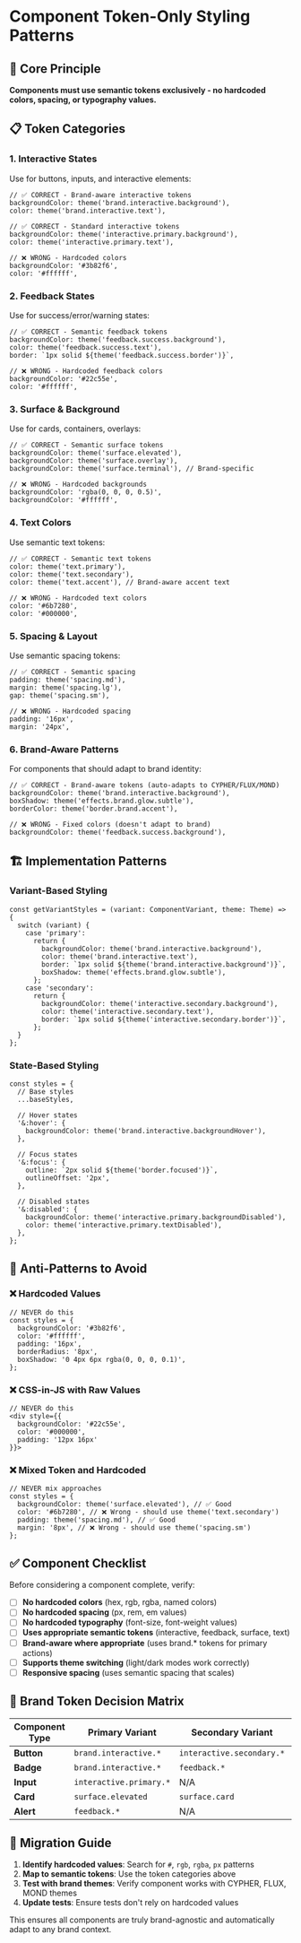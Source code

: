 # Component Token-Only Styling Patterns

## 🎯 **Core Principle**

**Components must use semantic tokens exclusively - no hardcoded colors, spacing, or typography values.**

## 📋 **Token Categories**

### **1. Interactive States**
Use for buttons, inputs, and interactive elements:

```tsx
// ✅ CORRECT - Brand-aware interactive tokens
backgroundColor: theme('brand.interactive.background'),
color: theme('brand.interactive.text'),

// ✅ CORRECT - Standard interactive tokens  
backgroundColor: theme('interactive.primary.background'),
color: theme('interactive.primary.text'),

// ❌ WRONG - Hardcoded colors
backgroundColor: '#3b82f6',
color: '#ffffff',
```

### **2. Feedback States**
Use for success/error/warning states:

```tsx
// ✅ CORRECT - Semantic feedback tokens
backgroundColor: theme('feedback.success.background'),
color: theme('feedback.success.text'),
border: `1px solid ${theme('feedback.success.border')}`,

// ❌ WRONG - Hardcoded feedback colors
backgroundColor: '#22c55e',
color: '#ffffff',
```

### **3. Surface & Background**
Use for cards, containers, overlays:

```tsx
// ✅ CORRECT - Semantic surface tokens
backgroundColor: theme('surface.elevated'),
backgroundColor: theme('surface.overlay'),
backgroundColor: theme('surface.terminal'), // Brand-specific

// ❌ WRONG - Hardcoded backgrounds
backgroundColor: 'rgba(0, 0, 0, 0.5)',
backgroundColor: '#ffffff',
```

### **4. Text Colors**
Use semantic text tokens:

```tsx
// ✅ CORRECT - Semantic text tokens
color: theme('text.primary'),
color: theme('text.secondary'), 
color: theme('text.accent'), // Brand-aware accent text

// ❌ WRONG - Hardcoded text colors
color: '#6b7280',
color: '#000000',
```

### **5. Spacing & Layout**
Use semantic spacing tokens:

```tsx
// ✅ CORRECT - Semantic spacing
padding: theme('spacing.md'),
margin: theme('spacing.lg'),
gap: theme('spacing.sm'),

// ❌ WRONG - Hardcoded spacing
padding: '16px',
margin: '24px',
```

### **6. Brand-Aware Patterns**
For components that should adapt to brand identity:

```tsx
// ✅ CORRECT - Brand-aware tokens (auto-adapts to CYPHER/FLUX/MOND)
backgroundColor: theme('brand.interactive.background'),
boxShadow: theme('effects.brand.glow.subtle'),
borderColor: theme('border.brand.accent'),

// ❌ WRONG - Fixed colors (doesn't adapt to brand)
backgroundColor: theme('feedback.success.background'),
```

## 🏗️ **Implementation Patterns**

### **Variant-Based Styling**
```tsx
const getVariantStyles = (variant: ComponentVariant, theme: Theme) => {
  switch (variant) {
    case 'primary':
      return {
        backgroundColor: theme('brand.interactive.background'),
        color: theme('brand.interactive.text'),
        border: `1px solid ${theme('brand.interactive.background')}`,
        boxShadow: theme('effects.brand.glow.subtle'),
      };
    case 'secondary': 
      return {
        backgroundColor: theme('interactive.secondary.background'),
        color: theme('interactive.secondary.text'),
        border: `1px solid ${theme('interactive.secondary.border')}`,
      };
  }
};
```

### **State-Based Styling**
```tsx
const styles = {
  // Base styles
  ...baseStyles,
  
  // Hover states
  '&:hover': {
    backgroundColor: theme('brand.interactive.backgroundHover'),
  },
  
  // Focus states
  '&:focus': {
    outline: `2px solid ${theme('border.focused')}`,
    outlineOffset: '2px',
  },
  
  // Disabled states
  '&:disabled': {
    backgroundColor: theme('interactive.primary.backgroundDisabled'),
    color: theme('interactive.primary.textDisabled'),
  },
};
```

## 🚫 **Anti-Patterns to Avoid**

### **❌ Hardcoded Values**
```tsx
// NEVER do this
const styles = {
  backgroundColor: '#3b82f6',
  color: '#ffffff', 
  padding: '16px',
  borderRadius: '8px',
  boxShadow: '0 4px 6px rgba(0, 0, 0, 0.1)',
};
```

### **❌ CSS-in-JS with Raw Values**
```tsx
// NEVER do this
<div style={{
  backgroundColor: '#22c55e',
  color: '#000000',
  padding: '12px 16px'
}}>
```

### **❌ Mixed Token and Hardcoded**
```tsx
// NEVER mix approaches
const styles = {
  backgroundColor: theme('surface.elevated'), // ✅ Good
  color: '#6b7280', // ❌ Wrong - should use theme('text.secondary')
  padding: theme('spacing.md'), // ✅ Good  
  margin: '8px', // ❌ Wrong - should use theme('spacing.sm')
};
```

## ✅ **Component Checklist**

Before considering a component complete, verify:

- [ ] **No hardcoded colors** (hex, rgb, rgba, named colors)
- [ ] **No hardcoded spacing** (px, rem, em values)
- [ ] **No hardcoded typography** (font-size, font-weight values)
- [ ] **Uses appropriate semantic tokens** (interactive, feedback, surface, text)
- [ ] **Brand-aware where appropriate** (uses brand.* tokens for primary actions)
- [ ] **Supports theme switching** (light/dark modes work correctly)
- [ ] **Responsive spacing** (uses semantic spacing that scales)

## 🎨 **Brand Token Decision Matrix**

| Component Type | Primary Variant | Secondary Variant | States |
|---|---|---|---|
| **Button** | `brand.interactive.*` | `interactive.secondary.*` | `feedback.*` |
| **Badge** | `brand.interactive.*` | `feedback.*` | N/A |
| **Input** | `interactive.primary.*` | N/A | `feedback.*` |
| **Card** | `surface.elevated` | `surface.card` | N/A |
| **Alert** | `feedback.*` | N/A | N/A |

## 🔧 **Migration Guide**

1. **Identify hardcoded values**: Search for `#`, `rgb`, `rgba`, `px` patterns
2. **Map to semantic tokens**: Use the token categories above
3. **Test with brand themes**: Verify component works with CYPHER, FLUX, MOND themes  
4. **Update tests**: Ensure tests don't rely on hardcoded values

This ensures all components are truly brand-agnostic and automatically adapt to any brand context.